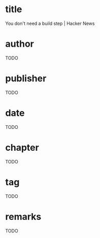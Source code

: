 # title
You don't need a build step | Hacker News

# author
TODO

# publisher
TODO

# date
TODO

# chapter
TODO

# tag
TODO

# remarks
TODO
